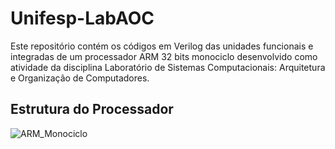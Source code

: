 # Unifesp-LabAOC
Este repositório contém os códigos em Verilog das unidades funcionais e integradas de um processador ARM 32 bits monociclo desenvolvido como atividade da disciplina Laboratório de Sistemas Computacionais: Arquitetura e Organização de Computadores.

## Estrutura do Processador
![ARM_Monociclo](https://github.com/user-attachments/assets/7aaaeba3-b9df-49ce-b50a-560830d5e8b5)
